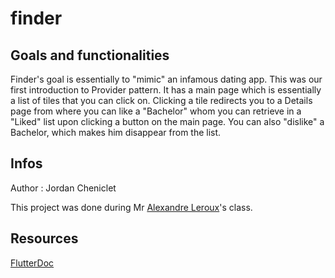 # finder

## Goals and functionalities

Finder's goal is essentially to "mimic" an infamous dating app. This was our first introduction to Provider pattern. It has a main page which is essentially a list of tiles that you can click on. Clicking a tile redirects you to a Details page from where you can like a "Bachelor" whom you can retrieve in a "Liked" list upon clicking a button on the main page. You can also "dislike" a Bachelor, which makes him disappear from the list.

## Infos

Author : Jordan Cheniclet

This project was done during Mr [Alexandre Leroux](https://www.linkedin.com/in/alexandre-leroux-sherpa/)'s class.

## Resources

[FlutterDoc](https://docs.flutter.dev/)
